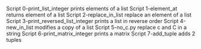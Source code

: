 Script 0-print_list_integer prints elements of a list
Script 1-element_at returns element of a list
Script 2-replace_in_list replace an element of a list
Script 3-print_reversed_list_integer prints a list in reverse order
Script 4-new_in_list modifies a copy of a list
Script 5-no_c.py replace c and C in a string
Script 6-print_matrix_integer prints a matrix
Script 7-add_tuple adds 2 tuples
